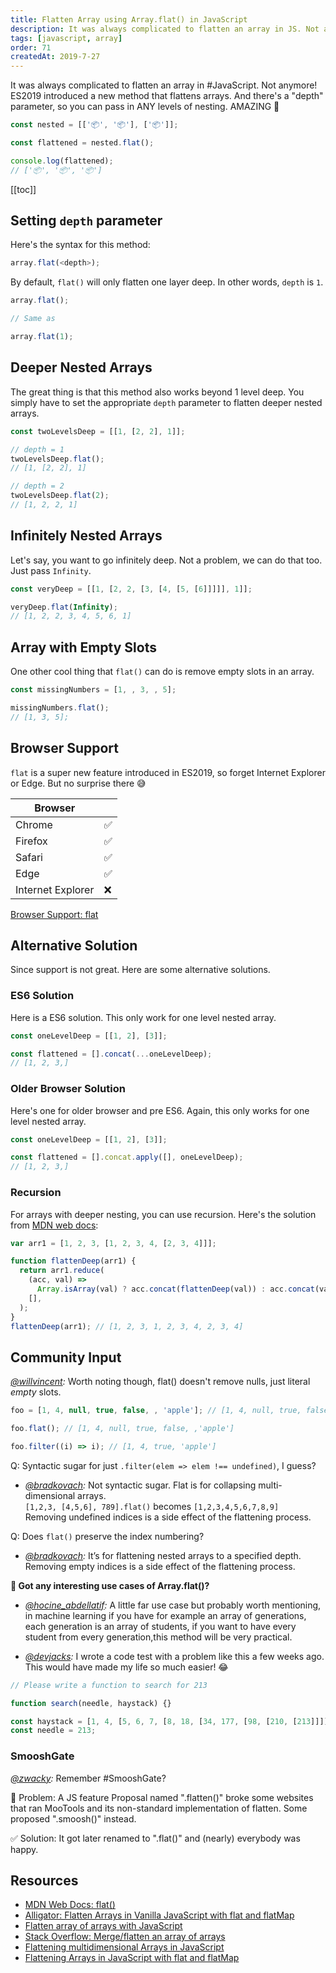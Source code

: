 ```yaml
---
title: Flatten Array using Array.flat() in JavaScript
description: It was always complicated to flatten an array in JS. Not anymore! ES2019 introduced a new method that flattens arrays with Array.flat().
tags: [javascript, array]
order: 71
createdAt: 2019-7-27
---
```


It was always complicated to flatten an array in #JavaScript. Not anymore! ES2019 introduced a new method that flattens arrays. And there's a "depth" parameter, so you can pass in ANY levels of nesting. AMAZING 🤩

```javascript
const nested = [['📦', '📦'], ['📦']];

const flattened = nested.flat();

console.log(flattened);
// ['📦', '📦', '📦']
```

[[toc]]

## Setting `depth` parameter

Here's the syntax for this method:

```javascript
array.flat(<depth>);
```

By default, `flat()` will only flatten one layer deep. In other words, `depth` is `1`.

```javascript
array.flat();

// Same as

array.flat(1);
```

## Deeper Nested Arrays

The great thing is that this method also works beyond 1 level deep. You simply have to set the appropriate `depth` parameter to flatten deeper nested arrays.

```javascript
const twoLevelsDeep = [[1, [2, 2], 1]];

// depth = 1
twoLevelsDeep.flat();
// [1, [2, 2], 1]

// depth = 2
twoLevelsDeep.flat(2);
// [1, 2, 2, 1]
```

## Infinitely Nested Arrays

Let's say, you want to go infinitely deep. Not a problem, we can do that too. Just pass `Infinity`.

```javascript
const veryDeep = [[1, [2, 2, [3, [4, [5, [6]]]]], 1]];

veryDeep.flat(Infinity);
// [1, 2, 2, 3, 4, 5, 6, 1]
```

## Array with Empty Slots

One other cool thing that `flat()` can do is remove empty slots in an array.

```javascript
const missingNumbers = [1, , 3, , 5];

missingNumbers.flat();
// [1, 3, 5];
```

## Browser Support

`flat` is a super new feature introduced in ES2019, so forget Internet Explorer or Edge. But no surprise there 😅

| Browser           |     |
| ----------------- | --- |
| Chrome            | ✅  |
| Firefox           | ✅  |
| Safari            | ✅  |
| Edge              | ✅  |
| Internet Explorer | ❌  |

[Browser Support: flat](https://developer.mozilla.org/en-US/docs/Web/JavaScript/Reference/Global_Objects/Array/flat#Browser_compatibility)

## Alternative Solution

Since support is not great. Here are some alternative solutions.

### ES6 Solution

Here is a ES6 solution. This only work for one level nested array.

```javascript
const oneLevelDeep = [[1, 2], [3]];

const flattened = [].concat(...oneLevelDeep);
// [1, 2, 3,]
```

### Older Browser Solution

Here's one for older browser and pre ES6. Again, this only works for one level nested array.

```javascript
const oneLevelDeep = [[1, 2], [3]];

const flattened = [].concat.apply([], oneLevelDeep);
// [1, 2, 3,]
```

### Recursion

For arrays with deeper nesting, you can use recursion. Here's the solution from [MDN web docs](https://developer.mozilla.org/en-US/docs/Web/JavaScript/Reference/Global_Objects/Array/flat#Alternative):

```javascript
var arr1 = [1, 2, 3, [1, 2, 3, 4, [2, 3, 4]]];

function flattenDeep(arr1) {
  return arr1.reduce(
    (acc, val) =>
      Array.isArray(val) ? acc.concat(flattenDeep(val)) : acc.concat(val),
    [],
  );
}
flattenDeep(arr1); // [1, 2, 3, 1, 2, 3, 4, 2, 3, 4]
```

## Community Input

_[@willvincent](https://twitter.com/willvincent/status/1288892504188821504?s=21):_ Worth noting though, flat() doesn't remove nulls, just literal _empty_ slots.

```javascript
foo = [1, 4, null, true, false, , 'apple']; // [1, 4, null, true, false, <1 empty item> ,'apple']

foo.flat(); // [1, 4, null, true, false, ,'apple']

foo.filter((i) => i); // [1, 4, true, 'apple']
```

Q: Syntactic sugar for just `.filter(elem => elem !== undefined)`, I guess?

- _[@bradkovach](https://twitter.com/bradkovach/status/1289070574635905025?s=21):_ Not syntactic sugar. Flat is for collapsing multi-dimensional arrays. <br> `[1,2,3, [4,5,6], 789].flat()` becomes `[1,2,3,4,5,6,7,8,9]` <br> Removing undefined indices is a side effect of the flattening process.

Q: Does `flat()` preserve the index numbering?

- _[@bradkovach](https://twitter.com/bradkovach/status/1289070989595222017?s=21):_ It’s for flattening nested arrays to a specified depth. Removing empty indices is a side effect of the flattening process.

**💬 Got any interesting use cases of Array.flat()?**

- _[@hocine_abdellatif](https://www.instagram.com/hocine_abdellatif/):_ A little far use case but probably worth mentioning, in machine learning if you have for example an array of generations, each generation is an array of students, if you want to have every student from every generation,this method will be very practical.

- _[@devjacks](https://twitter.com/devjacks/status/1155273208595021825?s=20):_ I wrote a code test with a problem like this a few weeks ago. This would have made my life so much easier! 😂

```javascript
// Please write a function to search for 213

function search(needle, haystack) {}

const haystack = [1, 4, [5, 6, 7, [8, 18, [34, 177, [98, [210, [213]]]]]]];
const needle = 213;
```

### SmooshGate

_[@zwacky](https://twitter.com/zwacky/status/1340236430665265152?s=21):_ Remember #SmooshGate?

🚫 Problem:
A JS feature Proposal named ".flatten()" broke some websites that ran MooTools and its non-standard implementation of flatten. Some proposed ".smoosh()" instead.

✅ Solution:
It got later renamed to ".flat()" and (nearly) everybody was happy.

## Resources

- [MDN Web Docs: flat()](https://developer.mozilla.org/en-US/docs/Web/JavaScript/Reference/Global_Objects/Array/flat)
- [Alligator: Flatten Arrays in Vanilla JavaScript with flat and flatMap](https://alligator.io/js/flat-flatmap/)
- [Flatten array of arrays with JavaScript](http://joelabrahamsson.com/flatten-array-of-arrays-with-javascript/)
- [Stack Overflow: Merge/flatten an array of arrays](https://stackoverflow.com/questions/10865025/merge-flatten-an-array-of-arrays)
- [Flattening multidimensional Arrays in JavaScript](https://www.jstips.co/en/javascript/flattening-multidimensional-arrays-in-javascript/)
- [Flattening Arrays in JavaScript with flat and flatMap](https://davidtang.io/2019/03/09/flattening-arrays-in-javascript-with-flat-and-flatMap.html)
